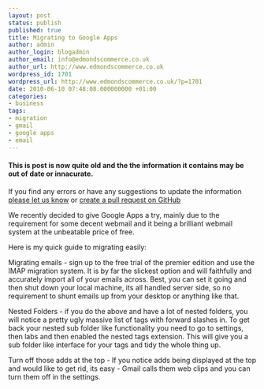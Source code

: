 ```yaml
---
layout: post
status: publish
published: true
title: Migrating to Google Apps
author: admin
author_login: blogadmin
author_email: info@edmondscommerce.co.uk
author_url: http://www.edmondscommerce.co.uk
wordpress_id: 1701
wordpress_url: http://www.edmondscommerce.co.uk/?p=1701
date: 2010-06-10 07:48:08.000000000 +01:00
categories:
- business
tags:
- migration
- gmail
- google apps
- email
---
```

<div class="oldpost"><h4>This is post is now quite old and the the information it contains may be out of date or innacurate.</h4>
<p>
If you find any errors or have any suggestions to update the information <a href="http://edmondscommerce.github.io/contact-us/index.html">please let us know</a>
or <a href="https://github.com/edmondscommerce/edmondscommerce.github.io">create a pull request on GitHub</a>
</p>
</div>
We recently decided to give Google Apps a try, mainly due to the requirement for some decent webmail and it being a brilliant webmail system at the unbeatable price of free.

Here is my quick guide to migrating easily:

Migrating emails - sign up to the free trial of the premier edition and use the IMAP migration system. It is by far the slickest option and will faithfully and accurately import all of your emails across. Best, you can set it going and then shut down your local machine, its all handled server side, so no requirement to shunt emails up from your desktop or anything like that.

Nested Folders - if you do the above and have a lot of nested folders, you will notice a pretty ugly massive list of tags with forward slashes in. To get back your nested sub folder like functionality you need to go to settings, then labs and then enabled the nested tags extension. This will give you a sub folder like interface for your tags and tidy the whole thing up.

Turn off those adds at the top - If you notice adds being displayed at the top and would like to get rid, its easy - Gmail calls them web clips and you can turn them off in the settings.
